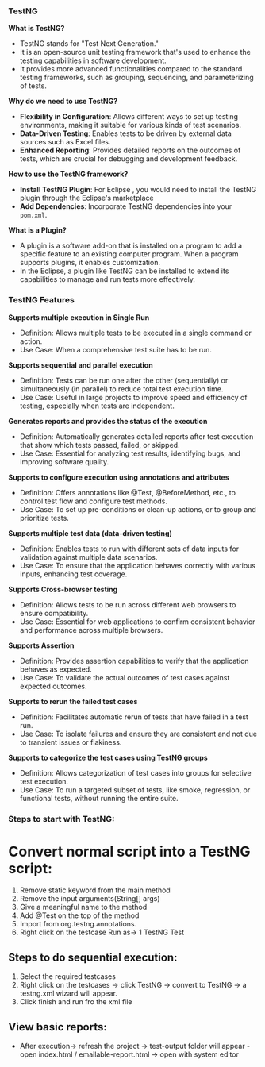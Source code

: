 ### TestNG 

**What is TestNG?**
- TestNG stands for "Test Next Generation." 
- It is an open-source unit testing framework that's used to enhance the testing capabilities in software development.
- It provides more advanced functionalities compared to the standard testing frameworks, such as grouping, sequencing, and parameterizing of tests.

**Why do we need to use TestNG?**
- **Flexibility in Configuration**: Allows different ways to set up testing environments, making it suitable for various kinds of test scenarios.
- **Data-Driven Testing**: Enables tests to be driven by external data sources such as Excel files.
- **Enhanced Reporting**: Provides detailed reports on the outcomes of tests, which are crucial for debugging and development feedback.

**How to use the TestNG framework?**
- **Install TestNG Plugin**: For Eclipse , you would need to install the TestNG plugin through the Eclipse's marketplace 
- **Add Dependencies**: Incorporate TestNG dependencies into your `pom.xml`.

**What is a Plugin?**
- A plugin is a software add-on that is installed on a program to add a specific feature to an existing computer program. When a program supports plugins, it enables customization.
- In the Eclipse, a plugin like TestNG can be installed to extend its capabilities to manage and run tests more effectively.



### TestNG Features

**Supports multiple execution in Single Run**
- Definition: Allows multiple tests to be executed in a single command or action.
- Use Case: When a comprehensive test suite has to be run.

**Supports sequential and parallel execution**
- Definition: Tests can be run one after the other (sequentially) or simultaneously (in parallel) to reduce total test execution time.
- Use Case: Useful in large projects to improve speed and efficiency of testing, especially when tests are independent.

**Generates reports and provides the status of the execution**
- Definition: Automatically generates detailed reports after test execution that show which tests passed, failed, or skipped.
- Use Case: Essential for analyzing test results, identifying bugs, and improving software quality.

**Supports to configure execution using annotations and attributes**
- Definition: Offers annotations like @Test, @BeforeMethod, etc., to control test flow and configure test methods.
- Use Case: To set up pre-conditions or clean-up actions, or to group and prioritize tests.

**Supports multiple test data (data-driven testing)**
- Definition: Enables tests to run with different sets of data inputs for validation against multiple data scenarios.
- Use Case: To ensure that the application behaves correctly with various inputs, enhancing test coverage.

**Supports Cross-browser testing**
- Definition: Allows tests to be run across different web browsers to ensure compatibility.
- Use Case: Essential for web applications to confirm consistent behavior and performance across multiple browsers.

**Supports Assertion**
- Definition: Provides assertion capabilities to verify that the application behaves as expected.
- Use Case: To validate the actual outcomes of test cases against expected outcomes.

**Supports to rerun the failed test cases**
- Definition: Facilitates automatic rerun of tests that have failed in a test run.
- Use Case: To isolate failures and ensure they are consistent and not due to transient issues or flakiness.

**Supports to categorize the test cases using TestNG groups**
- Definition: Allows categorization of test cases into groups for selective test execution.
- Use Case: To run a targeted subset of tests, like smoke, regression, or functional tests, without running the entire suite.


### Steps to start with TestNG:
# Convert normal script into a TestNG script:
1.  Remove static keyword from the main method
2.  Remove the input arguments(String[] args)
3.  Give a meaningful name to the method
4.  Add @Test on the top of the method
5.  Import from org.testng.annotations.
6.  Right click on the testcase Run as-> 1 TestNG Test

## Steps to do sequential execution:
1. Select the required testcases 
2. Right click on the testcases -> click TestNG -> convert to TestNG
   -> a testng.xml wizard will appear.
3. Click finish and run fro the xml file

## View basic reports:
  - After execution-> refresh the project -> test-output folder will appear
  -open index.html / emailable-report.html -> open with system editor 

